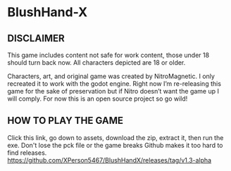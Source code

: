 # BlushHand-X

## DISCLAIMER

This game includes content not safe for work content, those under 18 should turn back now.
All characters depicted are 18 or older.

Characters, art, and original game was created by NitroMagnetic.
I only recreated it to work with the godot engine.
Right now I’m re-releasing this game for the sake of preservation but if Nitro doesn’t want the game up I will comply.
For now this is an open source project so go wild!

## HOW TO PLAY THE GAME

Click this link, go down to assets, download the zip, extract it, then run the exe. Don't lose the pck file or the game breaks
Github makes it too hard to find releases.
https://github.com/XPerson5467/BlushHandX/releases/tag/v1.3-alpha

